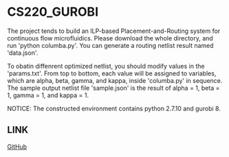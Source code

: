 # CS220_GUROBI

The project tends to build an ILP-based Placement-and-Routing system for continuous flow microfluidics. Please download the whole directory, and run 'python columba.py'. You can generate a routing netlist result named 'data.json'. 

To obatin diffenrent optimized netlist, you should modify values in the 'params.txt'. From top to bottom, each value will be assigned to variables, which are alpha, beta, gamma, and kappa, inside 'columba.py' in sequence. The sample output netlist file 'sample.json' is the result of alpha = 1, beta = 1, gamma = 1,  and kappa = 1.

NOTICE: The constructed environment contains python 2.7.10 and gurobi 8.

## LINK
[GitHub](https://github.com/Sadort/CS220_GUROBI)
